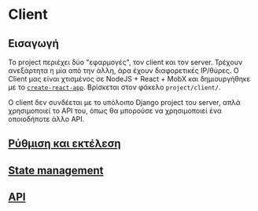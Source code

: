 # Client

## Εισαγωγή

Το project περιέχει δύο "εφαρμογές", τον client και τον server. Τρέχουν ανεξάρτητα η μία από την άλλη, άρα έχουν διαφορετικές IP/θύρες. Ο Client μας είναι χτισμένος σε NodeJS + React + MobX και δημιουργήθηκε με το [`create-react-app`](https://reactjs.org/docs/create-a-new-react-app.html). Βρίσκεται στον φάκελο `project/client/`.

Ο client δεν συνδέεται με το υπόλοιπο Django project του server, απλά χρησιμοποιεί το API του, όπως θα μπορούσε να χρησιμοποιεί ένα οποιοδήποτε άλλο API.

## [Ρύθμιση και εκτέλεση](config_and_execution.md)

## [State management](state_management.md)

## [API](api.md)